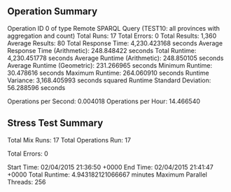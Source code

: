 Operation Summary
-----------------

Operation ID 0 of type Remote SPARQL Query (TEST10: all provinces with aggregation and count)
Total Runs: 17
Total Errors: 0
Total Results: 1,360
Average Results: 80
Total Response Time: 4,230.423168 seconds
Average Response Time (Arithmetic): 248.848422 seconds
Total Runtime: 4,230.451778 seconds
Average Runtime (Arithmetic): 248.850105 seconds
Average Runtime (Geometric): 231.266965 seconds
Minimum Runtime: 30.478616 seconds
Maximum Runtime: 264.060910 seconds
Runtime Variance: 3,168.405993 seconds squared
Runtime Standard Deviation: 56.288596 seconds

Operations per Second: 0.004018
Operations per Hour: 14.466540

Stress Test Summary
-----------------

Total Mix Runs: 17
Total Operations Run: 17

Total Errors: 0

Start Time: 02/04/2015 21:36:50 +0000
End Time: 02/04/2015 21:41:47 +0000
Total Runtime: 4.943182121066667 minutes
Maximum Parallel Threads: 256
